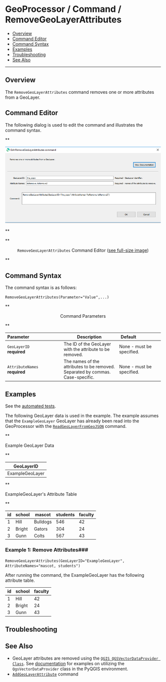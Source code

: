 # GeoProcessor / Command / RemoveGeoLayerAttributes #

* [Overview](#overview)
* [Command Editor](#command-editor)
* [Command Syntax](#command-syntax)
* [Examples](#examples)
* [Troubleshooting](#troubleshooting)
* [See Also](#see-also)

-------------------------

## Overview ##

The `RemoveGeoLayerAttributes` command removes one or more attributes from a GeoLayer.

## Command Editor ##

The following dialog is used to edit the command and illustrates the command syntax.

**<p style="text-align: center;">
![RemoveGeoLayerAttributes](RemoveGeoLayerAttributes.png)
</p>**

**<p style="text-align: center;">
`RemoveGeoLayerAttributes` Command Editor (<a href="../RemoveGeoLayerAttributes.png">see full-size image</a>)
</p>**

## Command Syntax ##

The command syntax is as follows:

```text
RemoveGeoLayerAttributes(Parameter="Value",...)
```
**<p style="text-align: center;">
Command Parameters
</p>**

| **Parameter**&nbsp;&nbsp;&nbsp;&nbsp;&nbsp;&nbsp;&nbsp;&nbsp;&nbsp;&nbsp;&nbsp;&nbsp;&nbsp;&nbsp;&nbsp;&nbsp;&nbsp;&nbsp;&nbsp;&nbsp;&nbsp;&nbsp;&nbsp;&nbsp;&nbsp;&nbsp; | **Description** | **Default**&nbsp;&nbsp;&nbsp;&nbsp;&nbsp;&nbsp;&nbsp;&nbsp;&nbsp;&nbsp;&nbsp;&nbsp;&nbsp;&nbsp;&nbsp;&nbsp;&nbsp;&nbsp; |
| --------------|-----------------|----------------- |
| `GeoLayerID` <br> **required** | The ID of the GeoLayer with the attribute to be removed. | None - must be specified. |
| `AttributeNames` <br> **required** | The names of the attributes to be removed. Separated by commas. Case-specific.| None - must be specified. |

## Examples ##

See the [automated tests](https://github.com/OpenWaterFoundation/owf-app-geoprocessor-python-test/tree/master/test/commands/RemoveGeoLayerAttributes).

The following GeoLayer data is used in the example. 
The example assumes that the `ExampleGeoLayer` GeoLayer has already been read into the
GeoProcessor with the [`ReadGeoLayerFromGeoJSON`](../ReadGeoLayerFromGeoJSON/ReadGeoLayerFromGeoJSON.md) command.

**<p style="text-align: left;">
Example GeoLayer Data
</p>**

|GeoLayerID|
| ---- |
|ExampleGeoLayer|

**<p style="text-align: left;">
ExampleGeoLayer's Attribute Table
</p>**

|id|school|mascot|students|faculty|
|----|----|-----|-----|-----|
|1|Hill|Bulldogs|546|42|
|2|Bright|Gators|304|24|
|3|Gunn|Colts|567|43|

### Example 1: Remove Attributes###

```
RemoveGeoLayerAttributes(GeoLayerID="ExampleGeoLayer", AttributeNames="mascot, students")
```

After running the command, the ExampleGeoLayer has the following attribute table.

|id|school|faculty|
|----|----|-----|
|1|Hill|42|
|2|Bright|24|
|3|Gunn|43|

## Troubleshooting ##

## See Also ##

* GeoLayer attributes are removed using the [`QGIS QGSVectorDataProvider Class`](https://qgis.org/api/classQgsVectorDataProvider.html).
  See [documentation](https://docs.qgis.org/latest/en/docs/pyqgis_developer_cookbook/vector.html#adding-and-removing-fields)
  for examples on utilizing the `QgsVectorDataProvider` class in the PyQGIS environment.
* [`AddGeoLayerAttribute`](../AddGeoLayerAttribute/AddGeoLayerAttribute.md) command
